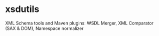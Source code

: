 xsdutils
========

XML Schema tools and Maven plugins: WSDL Merger, XML Comparator (SAX &amp; DOM), Namespace normalizer
